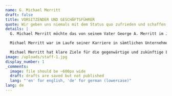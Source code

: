 ```yaml
---
name: G. Michael Merritt
draft: false
title: VORSITZENDER UND GESCHÄFTSFÜHRER
quote: Wir geben uns niemals mit dem Status quo zufrieden und schaffen durch Innovationen stets Lösungen für bekannte Herausforderungen. Bei der Suche nach Perfektion gehen wir auch ungewöhnliche Wege.
details: |
  G. Michael Merritt möchte das von seinem Vater George A. Merritt im Jahr 1967 gegründete Unternehmen zum besten, fortschrittlichsten und gefragtesten Anbieter für den anspruchsvollen Innenausbauen mit Holz sowie Schreinerarbeiten der Spitzenklasse für Wohnanlagen und Superyachten entwickeln. Seine strategische Führung und das kooperative Führungsteam haben Merritt zu einem internationalen Marktführer für luxuriöse Innenausstattungen gemacht.

  Michael Merritt war im Laufe seiner Karriere in sämtlichen Unternehmensbereichen – von der Kunstschreinerei bis hin zur Betriebsleitung – und in fast jeder Schlüsselposition im Unternehmen tätig. Heute berät Michael Merritt die verschiedenen Teams, Abteilungen und Bereiche von Merritt in strategischen und praktischen Fragen, insbesondere kümmert er sich um Personal, Teamergebnisse, Mentoring und den kontrollierten Ausbau des Unternehmens.

  Michael Merritt hat klare Ziele für die gegenwärtige und zukünftige Entwicklung des Unternehmens: einwandfreie Ergebnisse für alle Kunden, Beratung und Motivierung des Teams sowie Sicherheit und Zukunftschancen für Mitarbeiter, Anbieter, Berater und Partner.
image: /uploads/staff-1.jpg
display_number: 1
_comments:
  image: file should be ~600px wide
  draft: drafts are saved but not published
  lang: "'en' for english, 'de' for german (lowercase)"
lang: de
---
```


